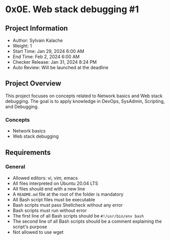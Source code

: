 # 0x0E. Web stack debugging #1

## Project Information

- Author: Sylvain Kalache
- Weight: 1
- Start Time: Jan 29, 2024 6:00 AM
- End Time: Feb 2, 2024 6:00 AM
- Checker Release: Jan 31, 2024 8:24 PM
- Auto Review: Will be launched at the deadline

## Project Overview

This project focuses on concepts related to Network basics and Web stack debugging. The goal is to apply knowledge in DevOps, SysAdmin, Scripting, and Debugging.

### Concepts

- Network basics
- Web stack debugging

## Requirements

### General

- Allowed editors: vi, vim, emacs
- All files interpreted on Ubuntu 20.04 LTS
- All files should end with a new line
- A `README.md` file at the root of the folder is mandatory
- All Bash script files must be executable
- Bash scripts must pass Shellcheck without any error
- Bash scripts must run without error
- The first line of all Bash scripts should be `#!/usr/bin/env bash`
- The second line of all Bash scripts should be a comment explaining the script's purpose
- Not allowed to use wget
